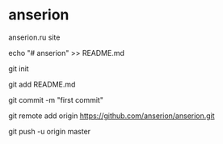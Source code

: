 # anserion
anserion.ru site

echo "# anserion" >> README.md

git init

git add README.md

git commit -m "first commit"

git remote add origin https://github.com/anserion/anserion.git

git push -u origin master

